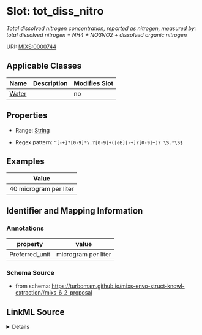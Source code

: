 # Slot: tot_diss_nitro


_Total dissolved nitrogen concentration, reported as nitrogen, measured by: total dissolved nitrogen = NH4 + NO3NO2 + dissolved organic nitrogen_



URI: [MIXS:0000744](https://w3id.org/mixs/0000744)



<!-- no inheritance hierarchy -->




## Applicable Classes

| Name | Description | Modifies Slot |
| --- | --- | --- |
[Water](Water.md) |  |  no  |







## Properties

* Range: [String](String.md)

* Regex pattern: `^[-+]?[0-9]*\.?[0-9]+([eE][-+]?[0-9]+)? \S.*\S$`






## Examples

| Value |
| --- |
| 40 microgram per liter |

## Identifier and Mapping Information





### Annotations

| property | value |
| --- | --- |
| Preferred_unit | microgram per liter |



### Schema Source


* from schema: https://turbomam.github.io/mixs-envo-struct-knowl-extraction//mixs_6_2_proposal




## LinkML Source

<details>
```yaml
name: tot_diss_nitro
annotations:
  Preferred_unit:
    tag: Preferred_unit
    value: microgram per liter
description: 'Total dissolved nitrogen concentration, reported as nitrogen, measured
  by: total dissolved nitrogen = NH4 + NO3NO2 + dissolved organic nitrogen'
title: total dissolved nitrogen
notes:
- dissolved
- nitrogen
- total
examples:
- value: 40 microgram per liter
from_schema: https://turbomam.github.io/mixs-envo-struct-knowl-extraction//mixs_6_2_proposal
rank: 1000
slot_uri: MIXS:0000744
multivalued: false
alias: tot_diss_nitro
domain_of:
- Water
range: string
required: false
recommended: false
pattern: ^[-+]?[0-9]*\.?[0-9]+([eE][-+]?[0-9]+)? \S.*\S$

```
</details>